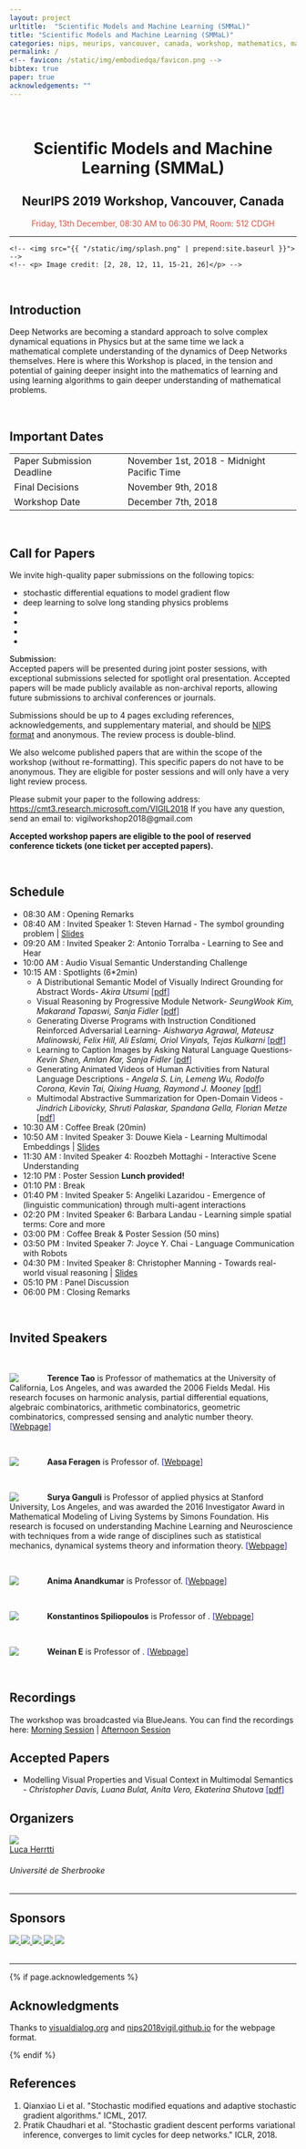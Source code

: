 ```yaml
---
layout: project
urltitle:  "Scientific Models and Machine Learning (SMMaL)"
title: "Scientific Models and Machine Learning (SMMaL)"
categories: nips, neurips, vancouver, canada, workshop, mathematics, machine learning, smal, 2019, neurips19
permalink: /
<!-- favicon: /static/img/embodiedqa/favicon.png -->
bibtex: true
paper: true
acknowledgements: ""
---
```


<br>
<div class="row">
  <div class="col-xs-12">
    <center><h1>Scientific Models and Machine Learning (SMMaL)</h1></center>
    <center><h2>NeurIPS 2019 Workshop, Vancouver, Canada</h2></center>
    <center><span style="color:#e74c3c;font-weight:400;">
      Friday, 13th December, 08:30 AM to 06:30 PM,
      Room: 512 CDGH
    </span></center>
  </div>
</div>

<hr>

<!-- <div class="row" id="intro"> -->
  <!-- <div class="col-md-12"> -->
    <!-- <img src="{{ "/static/img/splash.png" | prepend:site.baseurl }}"> -->
    <!-- <p> Image credit: [2, 28, 12, 11, 15-21, 26]</p> -->
  <!-- </div> -->
<!-- </div> -->

<br>
<div class="row" id="intro">
  <div class="col-xs-12">
    <h2>Introduction</h2>
  </div>
</div>
<div class="row">
  <div class="col-xs-12">
    <p>
Deep Networks are becoming a standard approach to solve complex dynamical equations in Physics but at the same time we lack a mathematical complete understanding of the dynamics of Deep Networks themselves. Here is where this Workshop is placed, in the tension and potential of gaining deeper insight into the mathematics of learning and using learning algorithms to gain deeper understanding of mathematical problems.</p>

</div>
</div> <br>

<div class="row" id="dates">
  <div class="col-xs-12">
    <h2>Important Dates</h2>
  </div>
</div>

<div class="row">
  <div class="col-xs-12">
    <table class="table table-striped">
      <tbody>
        <tr>
          <td>Paper Submission Deadline</td>
          <td>November 1st, 2018 - Midnight Pacific Time</td>
        </tr>
        <tr>
          <td>Final Decisions</td>
          <td>November 9th, 2018 </td>
        </tr>
        <tr>
          <td>Workshop Date</td>
          <td>December 7th, 2018</td>
        </tr>
      </tbody>
    </table>
  </div>
</div><br>

<div class="row" id="cfp">
  <div class="col-xs-12">
    <h2>Call for Papers</h2>
  </div>
</div>
<div class="row">
  <div class="col-xs-12">
    <p>
      We invite high-quality paper submissions on the following topics:
    </p>

  <p>
  <ul>
  <li>stochastic differential equations to model gradient flow</li>
  <li>deep learning to solve long standing physics problems</li>
  <li></li>
  <li></li>
  <li></li>
  <li></li>
</ul>
    </p>


  <p> <span style="font-weight:500;">Submission:</span>
  <br/>
    Accepted papers
    will be presented during joint poster sessions, with exceptional submissions
    selected for spotlight oral presentation. Accepted papers will be made publicly
    available as non-archival reports,
    allowing future submissions to archival conferences or journals.
  </p>

  <p>
  Submissions should be up to 4 pages excluding references, acknowledgements, and supplementary material, and should be
      <span style="color:#1a1aff;font-weight:400;"><a href="https://nips.cc/Conferences/2018/PaperInformation/StyleFiles">NIPS format</a></span> and anonymous. The review process is double-blind.
  </p>
  <p>
  We also welcome published papers that are within the scope of the workshop (without re-formatting). This specific papers do not have to be anonymous. They are eligible for poster sessions and will only have a very light review process.
  </p>

  <p>
  Please submit your paper to the following address: <a href="https://cmt3.research.microsoft.com/VIGIL2018">https://cmt3.research.microsoft.com/VIGIL2018</a>
  If you have any question, send an email to: vigilworkshop2018@gmail.com
  </p>

  <p><b>Accepted workshop papers are eligible to the pool of reserved conference tickets (one ticket per accepted papers).</b>
  </p>

  </div>

</div><br>




<div class="row" id="schedule">
  <div class="col-xs-12">
    <h2>Schedule</h2>
  </div>
</div>

<div class="row">
  <div class="col-xs-12">
    <ul>
      <li>08:30 AM : Opening Remarks                        </li>
      <li>08:40 AM : Invited Speaker 1: Steven Harnad - The symbol grounding problem  | <a href="https://github.com/nips2018vigil/nips2018vigil.github.io/blob/master/static/slides/harnad.pptx?raw=true">Slides</a> </li>
      <li>09:20 AM : Invited Speaker 2: Antonio Torralba - Learning to See and Hear    </li>
      <li>10:00 AM : Audio Visual Semantic Understanding Challenge </li>
      <li>10:15 AM : Spotlights (6*2min)
      <ul>
        <li>A Distributional Semantic Model of Visually Indirect Grounding for Abstract Words- <i>Akira Utsumi</i>  <span style="color:#1a1aff;font-weight:400;">[<a href="{{ "/static/papers/accepted/36.pdf" | prepend:site.baseurl }}">pdf</a>]</span></li>
        <li>Visual Reasoning by Progressive Module Network- <i>SeungWook Kim, Makarand Tapaswi, Sanja Fidler</i>  <span style="color:#1a1aff;font-weight:400;">[<a href="{{ "/static/papers/accepted/29.pdf" | prepend:site.baseurl }}">pdf</a>]</span></li>
        <li>Generating Diverse Programs with Instruction Conditioned Reinforced Adversarial Learning- <i>Aishwarya Agrawal, Mateusz Malinowski, Felix Hill, Ali Eslami, Oriol Vinyals, Tejas Kulkarni</i>  <span style="color:#1a1aff;font-weight:400;">[<a href="{{ "/static/papers/accepted/22.pdf" | prepend:site.baseurl }}">pdf</a>]</span></li>
        <li>Learning to Caption Images by Asking Natural Language Questions- <i>Kevin Shen, Amlan Kar, Sanja Fidler</i>  <span style="color:#1a1aff;font-weight:400;">[<a href="{{ "/static/papers/accepted/18.pdf" | prepend:site.baseurl }}">pdf</a>]</span></li>
        <li>Generating Animated Videos of Human Activities from Natural Language Descriptions - <i>Angela S. Lin, Lemeng Wu, Rodolfo Corona, Kevin Tai, Qixing Huang, Raymond J. Mooney</i> <span style="color:#1a1aff;font-weight:400;">[<a href="{{ "/static/papers/accepted/9.pdf" | prepend:site.baseurl }}">pdf</a>]</span></li>
        <li>Multimodal Abstractive Summarization for Open-Domain Videos - <i>Jindrich Libovicky, Shruti Palaskar, Spandana Gella, Florian Metze</i> <span style="color:#1a1aff;font-weight:400;">[<a href="{{ "/static/papers/accepted/8.pdf" | prepend:site.baseurl }}">pdf</a>]</span></li>
        <!-- <li></li> -->
      </ul>
      </li>
      <li>10:30 AM : Coffee Break (20min)                   </li>
      <li>10:50 AM : Invited Speaker 3: Douwe Kiela - Learning Multimodal Embeddings  | <a href="https://github.com/nips2018vigil/nips2018vigil.github.io/raw/master/static/slides/Misinterpreting%20Wittgenstein%20Presentation.pdf">Slides</a>  </li>
      <li>11:30 AM : Invited Speaker 4: Roozbeh Mottaghi - Interactive Scene Understanding </li>
      <li>12:10 PM : Poster Session <b>Lunch provided!</b> </li>
      <li>01:10 PM : Break                                  </li>
      <li>01:40 PM : Invited Speaker 5: Angeliki Lazaridou - Emergence of (linguistic communication) through multi-agent interactions </li>
      <li>02:20 PM : Invited Speaker 6: Barbara Landau - Learning simple spatial terms: Core and more     </li>
      <li>03:00 PM : Coffee Break & Poster Session (50 mins)</li>
      <li>03:50 PM : Invited Speaker 7: Joyce Y. Chai - Language Communication with Robots </li>
      <li>04:30 PM : Invited Speaker 8: Christopher Manning - Towards real-world visual reasoning | <a href="https://stanford.app.box.com/s/5ce8qqylqj41ytnyxzme4mq9vx587mm6">Slides</a></li>
      <li>05:10 PM : Panel Discussion                       </li>
      <li>06:00 PM : Closing Remarks                        </li>
    </ul>
  </div>
</div>


<br>
<div class="row" id="speakers">
  <div class="col-xs-12">
    <h2>Invited Speakers</h2>
  </div>
</div><br>

<div class="row">
  <div class="col-md-12">
    <img class="speaker-pic" style="float:left;margin-right:50px;" src="{{ "/static/img/people/terencetao.png" | prepend:site.baseurl }}">
    <p><b>Terence Tao</b>
    is Professor of mathematics at the University of California, Los Angeles, and was awarded the 2006 Fields Medal.
    His research focuses on harmonic analysis, partial differential equations, algebraic combinatorics, arithmetic combinatorics, geometric combinatorics, compressed sensing and analytic number theory.
    <span style="color:#1a1aff;font-weight:400;">[<a href="https://www.math.ucla.edu/~tao/">Webpage</a>]</span></p>
  </div>
</div><br>



<div class="row">
  <div class="col-md-12">
    <img class="speaker-pic" style="float:left;margin-right:50px;" src="{{ "/static/img/people/aasaferagen.jpg" | prepend:site.baseurl }}">
    <p><b>Aasa Feragen</b>
    is Professor of.
    <span style="color:#1a1aff;font-weight:400;">[<a href="https://sites.google.com/site/aasaferagen/">Webpage</a>]</span></p>
  </div>
</div><br>


<div class="row">
  <div class="col-md-12">
    <img class="speaker-pic" style="float:left;margin-right:50px;" src="{{ "/static/img/people/suryaganguli.jpg" | prepend:site.baseurl }}">
    <p><b>Surya Ganguli</b>
    is Professor of applied physics at Stanford University, Los Angeles, and was awarded the 2016 Investigator Award in Mathematical Modeling of Living Systems by Simons Foundation.
      His research is focused on understanding Machine Learning and Neuroscience with techniques from a wide range of disciplines such as statistical mechanics, dynamical systems theory and information theory.
    <span style="color:#1a1aff;font-weight:400;">[<a href="http://ganguli-gang.stanford.edu/surya.html">Webpage</a>]</span></p>
  </div>
</div><br>


<div class="row">
  <div class="col-md-12">
    <img class="speaker-pic" style="float:left;margin-right:50px;" src="{{ "/static/img/people/animaanandkumar.jpg" | prepend:site.baseurl }}">
    <p><b>Anima Anandkumar</b>
    is Professor of.
    <span style="color:#1a1aff;font-weight:400;">[<a href="http://tensorlab.cms.caltech.edu/users/anima/">Webpage</a>]</span></p>
  </div>
</div><br>


<div class="row">
  <div class="col-md-12">
    <img class="speaker-pic" style="float:left;margin-right:50px;" src="{{ "/static/img/people/konstantinosspiliopoulos.jpg" | prepend:site.baseurl }}">
    <p><b>Konstantinos Spiliopoulos</b>
    is Professor of .
    <span style="color:#1a1aff;font-weight:400;">[<a href="http://math.bu.edu/people/kspiliop/">Webpage</a>]</span></p>
  </div>
</div><br>


<div class="row">
  <div class="col-md-12">
    <img class="speaker-pic" style="float:left;margin-right:50px;" src="{{ "/static/img/people/weinane.jpg" | prepend:site.baseurl }}">
    <p><b>Weinan E</b>
    is Professor of .
    <span style="color:#1a1aff;font-weight:400;">[<a href="https://web.math.princeton.edu/~weinan/">Webpage</a>]</span></p>
  </div>
</div><br>



<div class="row" id="recordings">
    <div class="col-xs-12">
    <h2>Recordings</h2>
  </div>
</div>

<div class="row">
  <div class="col-xs-12">
    <p>
    The workshop was broadcasted via BlueJeans. You can find the recordings here: 
    <a href="https://bluejeans.com/s/KAsSh">Morning Session</a> | <a href="https://bluejeans.com/s/hEo5B">Afternoon Session</a></p>
  </div>
</div>

<div class="row" id="accepted-papers">
  <div class="col-xs-12">
    <h2>Accepted Papers</h2>
  </div>
</div>

<div class="row">
<div class="col-xs-12">
  <ul>
    <li>Modelling Visual Properties and Visual Context in Multimodal Semantics - <i>Christopher Davis, Luana Bulat, Anita Vero, Ekaterina Shutova</i> <span style="color:#1a1aff;font-weight:400;">[<a href="{{ "/static/papers/accepted/1.pdf" | prepend:site.baseurl }}">pdf</a>]</span></li>

  </ul>
</div>
</div>

<div class="row" id="organizers">
  <div class="col-xs-12">
    <h2>Organizers</h2>
  </div>
</div>

<div class="row">
  
  <div class="col-xs-3">
    <a href="https://lucehe.github.io/">
      <img class="people-pic" src="{{ "/static/img/people/lucaherrtti.jpg" | prepend:site.baseurl }}">
    </a>
    <div class="people-name">
      <a href="https://lucehe.github.io/">Luca Herrtti</a>
      <h6>Université de Sherbrooke</h6>
    </div>
  </div>


</div>

<hr>



<div class="row">
  <div class="col-xs-12">
    <h2>Sponsors</h2>
  </div>
</div>
<a name="/sponsors"></a>
<div class="row">
  <div class="col-xs-12 sponsor">
    <a href="https://merl.com/">
      <img src="{{ "/static/img/ico/merl-logo-big.jpg" | prepend:site.baseurl }}">
    </a>
    <a href="https://deepmind.com/">
      <img src="{{ "/static/img/ico/deepmind_logo.png" | prepend:site.baseurl }}">
    </a>
        <a href="https://ai.google/">
      <img src="{{ "/static/img/ico/googlelogo.png" | prepend:site.baseurl }}">
    </a>
        <a href="https://iglu-chistera.github.io/">
      <img src="{{ "/static/img/ico/logoIGLU-300.png" | prepend:site.baseurl }}">
    </a>
    <a href="http://uber.ai/">
      <img src="{{ "/static/img/ico/logo_uber.jpg" | prepend:site.baseurl }}">
    </a>
  </div>
</div>
<br>


<hr>

{% if page.acknowledgements %}
<div class="row">
  <div class="col-xs-12">
    <h2>Acknowledgments</h2>
  </div>
</div>
<a name="/acknowledgements"></a>
<div class="row">
  <div class="col-xs-12">
    <p>
      Thanks to <span style="color:#1a1aff;font-weight:400;"> <a href="https://visualdialog.org/">visualdialog.org</a></span> and
      <span style="color:#1a1aff;font-weight:400;"> <a href="nips2018vigil.github.io">nips2018vigil.github.io</a></span>
      for the webpage format.
    </p>
  </div>
</div>
{% endif %}

<div class="row">
  <div class="col-xs-12">
    <h2>References</h2>
  </div>
</div>
<div class="row">
  <div class="col-md-12">
    <ol>
    <li>
     Qianxiao Li et al. "Stochastic modified equations and adaptive stochastic gradient algorithms." ICML, 2017.
    </li>
    <li>
 Pratik Chaudhari et al. "Stochastic gradient descent performs variational inference, converges to limit cycles for deep networks." ICLR, 2018.
</li>
    </ol>
  </div>
</div>
